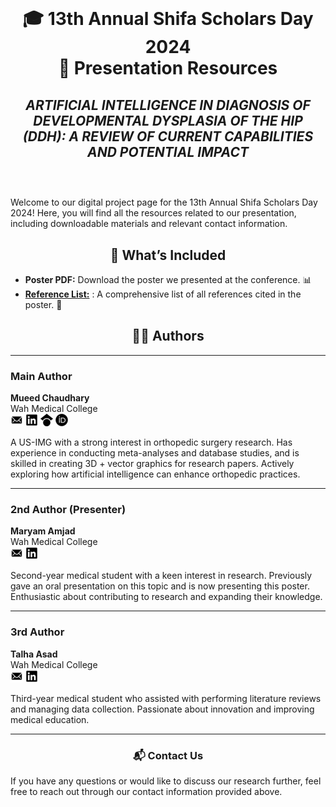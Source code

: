 <div align="center">
<h1> </h1>
<h1>🎓 13th Annual Shifa Scholars Day 2024<br />📜 Presentation Resources</h1>
<h2><i>ARTIFICIAL INTELLIGENCE IN DIAGNOSIS OF DEVELOPMENTAL DYSPLASIA OF THE HIP (DDH): A REVIEW OF CURRENT CAPABILITIES AND POTENTIAL IMPACT</i><br /> </h2>
</div>

<br/>
Welcome to our digital project page for the 13th Annual Shifa Scholars Day 2024! Here, you will find all the resources related to our presentation, including downloadable materials and relevant contact information.

<div align="center">
<h2>📁 What’s Included</h2></div>

- **Poster PDF:** Download the poster we presented at the conference. 📊
- **[Reference List:](DOWNLOADS/References.txt)** : A comprehensive list of all references cited in the poster. 📄

<div align="center">
<h2>👩‍🔬 Authors</h2></div>

---

### Main Author

**Mueed Chaudhary**  
Wah Medical College <br/>
[![Email](icons/EMAIL.png)](mailto:Mueed.wmc@gmail.com) [![LinkedIn](icons/LINKEDIN.png)](https://www.linkedin.com/in/mueedc/) [![Google Scholar](icons/GSCHOLAR.png)](https://scholar.google.com/citations?user=AbfDPg0AAAAJ&hl=en) [![ORCID](icons/ORCID.png)](https://orcid.org/0009-0000-7129-1341)

A US-IMG with a strong interest in orthopedic surgery research. Has experience in conducting meta-analyses and database studies, and is skilled in creating 3D + vector graphics for research papers. Actively exploring how artificial intelligence can enhance orthopedic practices.

---

### 2nd Author (Presenter)

**Maryam Amjad**  
Wah Medical College <br/>
[![Email](icons/EMAIL.png)](mailto:your-email@gmail.com) [![LinkedIn](icons/LINKEDIN.png)](https://www.linkedin.com/in/aaa/)

Second-year medical student with a keen interest in research. Previously gave an oral presentation on this topic and is now presenting this poster. Enthusiastic about contributing to research and expanding their knowledge.

---

### 3rd Author

**Talha Asad**  
Wah Medical College <br/>
[![Email](icons/EMAIL.png)](mailto:your-email@gmail.com) [![LinkedIn](icons/LINKEDIN.png)](https://www.linkedin.com/in/aaa/)

Third-year medical student who assisted with performing literature reviews and managing data collection. Passionate about innovation and improving medical education.

---

<div align="center">
<h3>📬 Contact Us</h3></div>

If you have any questions or would like to discuss our research further, feel free to reach out through our contact information provided above.
